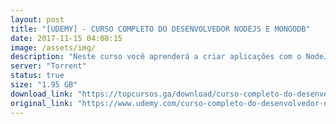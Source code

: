 ```yaml
---
layout: post
title: "[UDEMY] - CURSO COMPLETO DO DESENVOLVEDOR NODEJS E MONGODB"
date: 2017-11-15 04:08:15
image: /assets/img/
description: "Neste curso você aprenderá a criar aplicações com o NodeJS e o MongoDB, aprenderá a utilizar o framework Express em conjunto com o design pattern MVC, fará uso do gerenciador de pacotes NPM e do engine de views EJS, tudo para criar aplicações profissionais."
server: "Torrent"
status: true
size: "1.95 GB"
download_link: "https://topcursos.ga/download/curso-completo-do-desenvolvedor-nodejs.torrent"
original_link: "https://www.udemy.com/curso-completo-do-desenvolvedor-nodejs"
---
```

